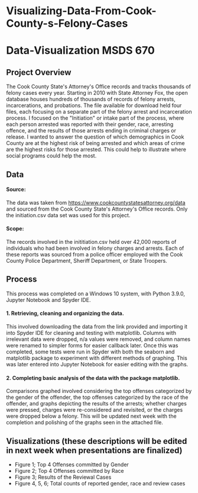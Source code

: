 # Visualizing-Data-From-Cook-County-s-Felony-Cases
# Data-Visualization MSDS 670
## Project Overview
The Cook County State's Attorney's Office records and tracks thousands of felony cases every year. Starting in 2010 with State Attorney Fox, the open database houses hundreds of thousands of records of felony arrests, incarcerations, and probations. The file available for download held four files, each focusing on a separate part of the felony arrest and incarceration process. I focused on the "Initiation" or intake part of the process, where each person arrested was reported with their gender, race, arresting offence, and the results of those arrests ending in criminal charges or release. I wanted to answer the question of which demographics in Cook County are at the highest risk of being arrested and which areas of crime are the highest risks for those arrested. This could help to illustrate where social programs could help the most. 

## Data
#### Source: 
The data was taken from https://www.cookcountystatesattorney.org/data and sourced from the Cook County State's Attorney's Office records. Only the initiation.csv data set was used for this project. 
#### Scope: 
 The records involved in the inititiation.csv held over 42,000 reports of individuals who had been involved in felony charges and arrests. Each of these reports was sourced from a police officer employed with the Cook County Police Department, Sheriff Department, or State Troopers. 
## Process
This process was completed on a Windows 10 system, with  Python 3.9.0, Jupyter Notebook and Spyder IDE. 
#### 1.	Retrieving, cleaning and organizing the data. 
This involved downloading the data from the link provided and importing it into Spyder IDE for cleaning and testing with matplotlib. Columns with irrelevant data were dropped, n/a values were removed, and column names were renamed to simpler forms for easier callback later. Once this was completed, some tests were run in Spyder with both the seaborn and matplotlib package to experiment with different methods of graphing. This was later entered into Jupyter Notebook for easier editing with the graphs. 

#### 2.	Completing basic analysis of the data with the package matplotlib.
Comparisons graphed involved considering the top offenses categorized by the gender of the offender, the top offenses categorized by the race of the offender, and graphs depicting the results of the arrests; whether charges were pressed, charges were re-considered and revisited, or the charges were dropped below a felony. This will be updated next week with the completion and polishing of the graphs seen in the attached file.  

## Visualizations (these descriptions will be edited in next week when presentations are finalized)
- Figure 1; Top 4 Offenses committed by Gender
- Figure 2; Top 4 Offenses committed by Race
- Figure 3; Results of the Reviewal Cases
- Figure 4, 5, 6; Total counts of reported gender, race and review cases 





